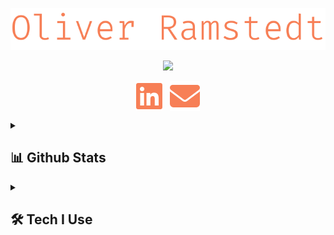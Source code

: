 <p align="center">
    <img src="./images/name.svg">
</p>
<p align="center">
    <!-- TODO: Make better texts-->
    <img src="https://readme-typing-svg.demolab.com?font=Fira%20Code&duration=4999&pause=1000&color=F77F56&center=true&vCenter=true&width=435&lines=Full+Stack+Engineer;Certified+Scrum+Master;Agilist+with+a+capital+A;Adding+value+at+CapaSystems+A%2FS;Always+interested+in+new+tech;Ready+to+teach+and+learn!"/>
</p>

<p align="center">
    <a href="https://www.linkedin.com/in/oliver-ramstedt/"><img align="center" alt="LinkedIn" src="./images/linkedin.svg"></a>
    &nbsp;
    <a href="https://mail.google.com/mail/u/0/?fs=1&to=olra0312@gmail.com&tf=cm"><img align="center" alt="Email" src="./images/email.svg"></a>
</p>

<details>
    <summary><h2>📊 Github Stats</h2></summary>
    <h3>Streak Stats</h3>
    <p>
        <img alt="MoistGoolem's Streak" src="https://streak-stats.demolab.com/?user=MoistGoolem&theme=monokai-metallian&hide_border=true&exclude_days=sat,sun&currStreakLabel=F77F56&sideLabels=F77F56"/>
    </p>
    <h3>Profile Stats</h3>
    <p>
        <img alt="MoistGoolem's Top Languages" src="https://github-readme-stats-moistgoolem.vercel.app/api/top-langs/?username=MoistGoolem&langs_count=7&layout=compact&theme=react&hide_border=true&bg_color=1F222E&title_color=F77F56&icon_color=F8D866&hide=Jupyter%20Notebook,Roff" height="192px"/>
        <img alt="MoistGoolem's Github Stats" src="https://github-readme-stats-moistgoolem.vercel.app/api/?username=MoistGoolem&show_icons=true&count_private=true&show=reviews,prs_merged&include_all_commits=true&hide=issues,stars,contribs&theme=react&hide_border=true&bg_color=1F222E&title_color=F77F56&icon_color=F8D866&rank_icon=github" height="192px"/>
        <img align="left" alt="MoistGoolem's Activity Graph" src="https://github-readme-activity-graph.vercel.app/graph/?username=MoistGoolem&bg_color=1F222E&color=F77F56&line=F8D866&point=F77F56&hide_border=true"/>
    </p>
</details>

<details>
    <summary><h2>🛠️ Tech I Use</h2></summary>
    <h3>👨‍💻 Programming and Markup Languages</h3>
    <p>
        <a href="https://www.typescriptlang.org/"><img alt="TypeScript" src="https://img.shields.io/badge/TypeScript-007ACC.svg?logo=typescript&logoColor=white"></a>
        <a href="#"><img alt="JavaScript" src="https://img.shields.io/badge/JavaScript-F7DF1E.svg?logo=javascript&logoColor=black"></a>
        <a href="https://nodejs.org/en"><img alt="Node.js" src="https://img.shields.io/badge/Node.js-43853D.svg?logo=node.js&logoColor=white"></a>
        <a href="#"><img alt="Java" src="https://custom-icon-badges.demolab.com/badge/Java-007396.svg?logo=java&logoColor=white"></a>
        <a href="#"><img alt="C#" src="https://custom-icon-badges.demolab.com/badge/C%23-68217A.svg?logo=cs2&logoColor=white"></a>
        <a href="#"><img alt="SQL" src="https://custom-icon-badges.demolab.com/badge/SQL-025E8C.svg?logo=database&logoColor=white"></a>
        <a href="#"><img alt="NoSQL" src="https://custom-icon-badges.demolab.com/badge/NoSQL-3ea055.svg?logo=database&logoColor=white"></a>
        <a href="https://www.python.org/"><img alt="Python" src="https://img.shields.io/badge/Python-14354C.svg?logo=python&logoColor=white"></a>
        <a href="#"><img alt="CSS" src="https://img.shields.io/badge/CSS-1572B6.svg?logo=css3&logoColor=white"></a>
        <a href="#"><img alt="HTML" src="https://img.shields.io/badge/HTML-E34F26.svg?logo=html5&logoColor=white"></a>
        <a href="#"><img alt="Markdown" src="https://img.shields.io/badge/Markdown-000000.svg?logo=markdown&logoColor=white"></a>
    </p>
    <h3>🧰 Frameworks and Libraries</h3>
    <p>
        <a href="https://getbootstrap.com/"><img alt="Bootstrap" src="https://img.shields.io/badge/Bootstrap-7952B3.svg?logo=bootstrap&logoColor=white"></a>
        <a href="https://bulma.io/"><img alt="Bulma" src="https://img.shields.io/badge/bulma-00D0B1?logo=bulma&logoColor=white"></a>
        <!--<a href="#"><img alt="Discord.py" src="https://custom-icon-badges.demolab.com/badge/Discord.py-0d1620.svg?logo=dpy"></a>!-->
        <a href="https://www.electronjs.org/"><img alt="Electron" src="https://img.shields.io/badge/Electron-20232e.svg?logo=electron&logoColor=white"></a>
        <a href="https://github.com/expressjs/express"><img alt="Express.js" src="https://img.shields.io/badge/Express.js-404d59.svg?logo=express&logoColor=white"></a>
        <a href="https://github.com/features/actions"><img alt="GitHub Actions" src="https://img.shields.io/badge/GitHub%20Actions-2671E5.svg?logo=github%20actions&logoColor=white"></a>
        <a href="https://graphql.org/"><img alt="GraphQL" src="https://img.shields.io/badge/-GraphQL-E10098?logo=graphql&logoColor=white"></a>
        <a href="https://m3.material.io/"><img alt="Material Design" src="https://img.shields.io/badge/Material%20Design-0081CB.svg?logo=material-design&logoColor=white"></a>
        <a href="https://nextjs.org/"><img alt="Next JS" src="https://img.shields.io/badge/Next-black?logo=next.js&logoColor=white"></a>
        <a href="https://nodemon.io/"><img alt="Nodemon" src="https://img.shields.io/badge/NODEMON-%23323330.svg?logo=nodemon&logoColor=%BBDEAD"></a>
        <a href="https://www.npmjs.com/"><img alt="NPM" src="https://img.shields.io/badge/NPM-%23CB3837.svg?logo=npm&logoColor=white"></a>
        <a href="https://nx.dev/"><img alt="Nx" src="https://img.shields.io/badge/Nx-143055?logo=nx&logoColor=white">
        </a>
        <a href="https://pnpm.io/"><img alt="PNPM" src="https://img.shields.io/badge/PNPM-%234a4a4a.svg?logo=pnpm&logoColor=f69220">
        </a>
        <a href="#"><img alt="RabbitMQ" src="https://img.shields.io/badge/Rabbitmq-FF6600?logo=rabbitmq&logoColor=white"></a>
        <a href="https://react.dev/"><img alt="React" src="https://img.shields.io/badge/React-20232a.svg?logo=react&logoColor=%2361DAFB"></a>
        <a href="https://www.npmjs.com/package/react-query"><img alt="React Query" src="https://img.shields.io/badge/-React%20Query-FF4154?logo=react%20query&logoColor=white"></a>
        <a href="https://reactrouter.com/en/main"><img alt="React Router" src="https://img.shields.io/badge/React_Router-CA4245?logo=react-router&logoColor=white"></a>
        <a href="#"><img alt="SolidJS" src="https://img.shields.io/badge/SolidJS-2c4f7c?logo=solid&logoColor=c8c9cb"></a>
        <a href="https://spring.io/"><img alt="Spring" src="https://img.shields.io/badge/Spring-6DB33F.svg?logo=spring&logoColor=white"></a>
        <a href="https://tailwindcss.com/"><img alt="TailwindCSS" src="https://img.shields.io/badge/tailwindcss-%2338B2AC.svg?logo=tailwind-css&logoColor=white"></a>
        <a href="https://www.tensorflow.org/"><img alt="TensorFlow" src="https://img.shields.io/badge/TensorFlow-FF6F00.svg?logo=TensorFlow&logoColor=white"></a>
        <a href="https://threejs.org/"><img alt="Threejs" src="https://img.shields.io/badge/threejs-black?logo=three.js&logoColor=white"></a>
        <a href="https://vitejs.dev/"><img alt="Vite" src="https://img.shields.io/badge/vite-%23646CFF.svg?logo=vite&logoColor=white"></a>
        <a href="https://wordpress.com/"><img alt="Wordpress" src="https://img.shields.io/badge/Wordpress-21759B?logo=wordpress&logoColor=white"></a>
    </p>
    <h3>🗄️ Databases, ORM and Cloud Hosting</h3>
    <p>
        <a href="https://azure.microsoft.com/en-us"><img alt="Azure" src ="https://img.shields.io/badge/azure-%230072C6.svg?logo=microsoftazure&logoColor=white"></a>
        <a href="https://www.datadoghq.com/"><img alt="Datadog" src ="https://img.shields.io/badge/datadog-%23632CA6.svg?logo=datadog&logoColor=white"></a>
        <a href="https://www.docker.com/"><img alt="Docker" src ="https://img.shields.io/badge/docker-%230db7ed.svg?logo=docker&logoColor=white"></a>
        <a href="https://www.mongodb.com/"><img alt="MongoDB" src ="https://img.shields.io/badge/MongoDB-4ea94b.svg?logo=mongodb&logoColor=white"></a>
        <a href="https://www.mysql.com/"><img alt="MySQL" src="https://img.shields.io/badge/MySQL-00f.svg?logo=mysql&logoColor=white"></a>
        <a href="https://planetscale.com/"><img alt="PlanetScale" src="https://img.shields.io/badge/Planetscale-%23131313.svg?logo=planetscale&logoColor=white"></a>
        <a href="https://www.prisma.io/"><img alt="Prisma" src="https://img.shields.io/badge/Prisma-3982CE?logo=Prisma&logoColor=white"></a>
        <a href="https://redis.io/"><img alt="Redis" src="https://img.shields.io/badge/redis-%23DD0031.svg?logo=redis&logoColor=white"></a>
        <a href="https://www.scaleway.com/en/"><img alt="ScaleWay" src="https://img.shields.io/badge/SCALEWAY-%234f0599.svg?logo=scaleway&logoColor=white"></a>
        <a href="https://vercel.com/"><img alt="Vercel" src="https://img.shields.io/badge/Vercel-000000.svg?logo=vercel&logoColor=white"></a>
    </p>
    <h3>💻 Software and Tools</h3>
    <p>
        <a href="https://www.android.com/"><img alt="Android" src="https://img.shields.io/badge/Android-3DDC84?logo=android&logoColor=white"></a>
        <a href="https://developer.android.com/studio"><img alt="Android Studio" src="https://img.shields.io/badge/Android%20Studio-008678.svg?logo=android-studio&logoColor=white"></a>
        <a href="https://bitbucket.org/product/"><img alt="Bitbucket" src="https://img.shields.io/badge/bitbucket-%230047B3.svg?logo=bitbucket&logoColor=white"></a>
        <a href="https://discord.com/"><img alt="Discord" src="https://img.shields.io/badge/-Discord-5865F2.svg?logo=discord&logoColor=white"></a>
        <a href="https://www.eclipse.org/downloads/"><img alt="Eclipse" src="https://img.shields.io/badge/Eclipse-FE7A16.svg?logo=Eclipse&logoColor=white"></a>
        <a href="https://git-scm.com/"><img alt="Git" src="https://img.shields.io/badge/Git-F05033.svg?logo=git&logoColor=white"></a>
        <a href="https://github.com/"><img alt="GitHub" src="https://img.shields.io/badge/github-%23121011.svg?logo=github&logoColor=white"></a>
        <a href="https://desktop.github.com/"><img alt="GitHub Desktop" src="https://img.shields.io/badge/GitHub%20Desktop-8034A9.svg?logo=github&logoColor=white"></a>
        <a href="https://www.google.com/sheets/about/"><img alt="Google Sheets" src="https://img.shields.io/badge/Sheets-34A853.svg?logo=google%20sheets&logoColor=white"></a>
        <a href="https://www.hackerrank.com/"><img alt="HackerRank" src="https://img.shields.io/badge/-Hackerrank-2EC866?logo=HackerRank&logoColor=white"></a>
        <a href="https://www.jetbrains.com/idea/"><img alt="IntelliJ IDEA" src="https://img.shields.io/badge/IntelliJIDEA-000000.svg?logo=intellij-idea&logoColor=white"></a>
        <a href="https://www.atlassian.com/software/jira"><img alt="Jira" src="https://img.shields.io/badge/jira-%230A0FFF.svg?logo=jira&logoColor=white"></a>
        <a href="https://jupyter.org/"><img alt="Jupyter" src="https://img.shields.io/badge/Jupyter-F37626.svg?logo=Jupyter&logoColor=white"></a>
        <a href="https://www.nginx.com/"><img alt="Nginx" src="https://img.shields.io/badge/nginx-%23009639.svg?logo=nginx&logoColor=white"></a>
        <a href="https://mega.io/"><img alt="Mega" src="https://img.shields.io/badge/Mega-%23D90007.svg?logo=Mega&logoColor=white"></a>
        <a href="https://www.microsoft.com/en-us/microsoft-365/onedrive/online-cloud-storage"><img alt="OneDrive" src="https://img.shields.io/badge/OneDrive-white.svg?logo=Microsoft%20OneDrive&logoColor=0078D4"></a>
        <a href="https://www.postman.com/"><img alt="Postman" src="https://img.shields.io/badge/Postman-FF6C37?logo=postman&logoColor=white"></a>
        <a href="https://www.reddit.com/"><img alt="Reddit" src="https://img.shields.io/badge/Reddit-%23FF4500.svg?logo=Reddit&logoColor=white"></a>
        <a href="https://stackoverflow.com/"><img alt="Stack Overflow" src="https://img.shields.io/badge/-Stack%20Overflow-FE7A16?logo=stack-overflow&logoColor=white"></a>
        <a href="https://storybook.js.org/"><img alt="StoryBook" src="https://img.shields.io/badge/-Storybook-FF4785?logo=storybook&logoColor=white"></a>
        <a href="https://swagger.io/"><img alt="Swagger" src="https://img.shields.io/badge/-Swagger-%23Clojure?logo=swagger&logoColor=white"></a>
        <a href="https://unity.com/"><img alt="Unity" src="https://img.shields.io/badge/unity-%23000000.svg?logo=unity&logoColor=white"></a>
        <a href="https://code.visualstudio.com/"><img alt="Visual Studio Code" src="https://img.shields.io/badge/Visual%20Studio%20Code-0078d7.svg?logo=visual-studio-code&logoColor=white"></a>
    </p>
</details>
